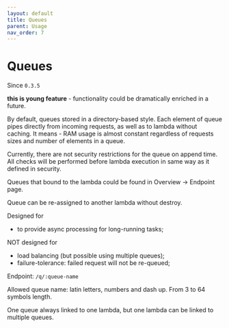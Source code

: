```yaml
---
layout: default
title: Queues
parent: Usage
nav_order: 7
---
```

# Queues

Since `0.3.5`

**this is young feature** - functionality could be dramatically enriched in a future.

By default, queues stored in a directory-based style. Each element of queue pipes directly from
 incoming requests, as well as to lambda without caching. It means - RAM usage is almost constant regardless
 of requests sizes and number of elements in a queue.

Currently, there are not security restrictions for the queue on append time. All checks will be performed before lambda
execution in same way as it defined in security. 

Queues that bound to the lambda could be found in Overview -> Endpoint page.

Queue can be re-assigned to another lambda without destroy.

Designed for

* to provide async processing for long-running tasks;

NOT designed for

* load balancing (but possible using multiple queues);
* failure-tolerance: failed request will not be re-queued;


Endpoint: `/q/:queue-name`

Allowed queue name: latin letters, numbers and dash up. From 3 to 64 symbols length.

One queue always linked to one lambda, but one lambda can be linked to multiple queues.


